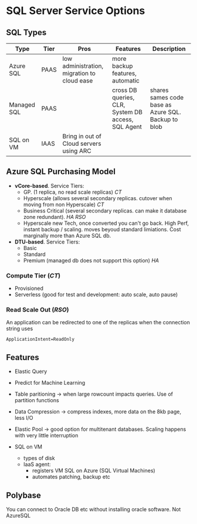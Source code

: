 # SQL Server Service Options

## SQL Types
| Type | Tier | Pros | Features | Description |
| ---- | ---- | ---- | ---- | ---- |
| Azure SQL | PAAS | low administration, migration to cloud ease | more backup features, automatic |
| Managed SQL | PAAS | | cross DB queries, CLR, System DB access, SQL Agent | shares sames code base as Azure SQL. Backup to blob |
| SQL on VM | IAAS | Bring in out of Cloud servers using ARC |

## Azure SQL Purchasing Model
  - **vCore-based**. Service Tiers:
      - GP. (1 replica, no read scale replicas) *CT*
      - Hyperscale (allows several secondary replicas. cutover when moving from non Hyperscale) *CT*
      - Business Critical (several secondary replicas. can make it database zone redundant). *HA*  *RSO*
    - Hyperscale new Tech, once converted you can't go back. High Perf, instant backup / scaling. moves beyoud standard limiations. Cost marginally more than Azure SQL db.
  - **DTU-based**. Service Tiers:
      - Basic
      - Standard
      - Premium (managed db does not support this option) *HA*

### Compute Tier (*CT*)
  - Provisioned
  - Serverless (good for test and development: auto scale, auto pause)

### Read Scale Out (*RSO*)
An application can be redirected to one of the replicas when the connection string uses
```
ApplicationIntent=ReadOnly
```

## Features
  - Elastic Query
  - Predict for Machine Learning
  - Table paritioning -> when large rowcount impacts queries. Use of partition functions
  - Data Compression -> compress indexes, more data on the 8kb page, less I/O
  - Elastic Pool -> good option for multitenant databases. Scaling happens with very little interruption

- SQL on VM
  - types of disk
  - IaaS agent:
    - registers VM SQL on Azure (SQL Virtual Machines)
    - automates patching, backup etc
 
## Polybase
You can connect to Oracle DB etc without installing oracle software. Not AzureSQL

